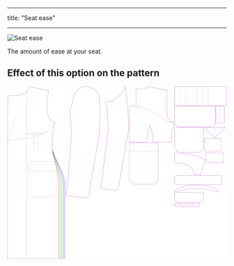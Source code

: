 ***

title: "Seat ease"

***

![Seat ease](./seatease.svg)

The amount of ease at your seat.

## Effect of this option on the pattern

![This image shows the effect of this option by superimposing several variants that have a different value for this option](carlton_seatease_sample.svg "Effect of this option on the pattern")

